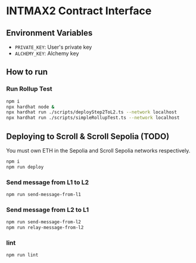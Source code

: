 # INTMAX2 Contract Interface

## Environment Variables

- `PRIVATE_KEY`: User's private key
- `ALCHEMY_KEY`: Alchemy key

## How to run

### Run Rollup Test

```sh
npm i
npx hardhat node &
npx hardhat run ./scripts/deployStep2ToL2.ts --network localhost
npx hardhat run ./scripts/simpleRollupTest.ts --network localhost
```

## Deploying to Scroll & Scroll Sepolia (TODO)

You must own ETH in the Sepolia and Scroll Sepolia networks respectively.

```sh
npm i
npm run deploy
```

### Send message from L1 to L2

```sh
npm run send-message-from-l1
```

### Send message from L2 to L1

```sh
npm run send-message-from-l2
npm run relay-message-from-l2
```

### lint
    
```sh
npm run lint
```